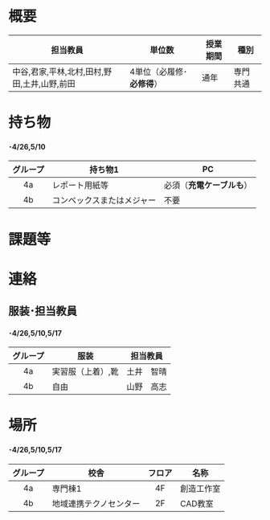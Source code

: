 # 概要
| 担当教員 | 単位数 | 授業期間 | 種別 |
| --- | --- | --- | --- |
| 中谷,君家,平林,北村,田村,野田,土井,山野,前田 | 4単位（必履修･**必修得**）| 通年 | 専門共通 |

# 持ち物
#### ･4/26,5/10
| グループ | 持ち物1 | PC |
| :---:| --- | --- |
| 4a | レポート用紙等 | 必須（**充電ケーブルも**） |
| 4b | コンベックスまたはメジャー | 不要 |


# 課題等

# 連絡
## 服装･担当教員
#### ･4/26,5/10,5/17
| グループ | 服装 | 担当教員 |
| :---: | --- | --- |
| 4a | 実習服（上着）,靴 | 土井　智晴 |
| 4b | 自由 | 山野　高志 |

# 場所
#### ･4/26,5/10,5/17
| グループ | 校舎 | フロア | 名称 |
| :---: | --- | :---: | --- |
| 4a | 専門棟1 | 4F | 創造工作室 |
| 4b | 地域連携テクノセンター | 2F | CAD教室 |
